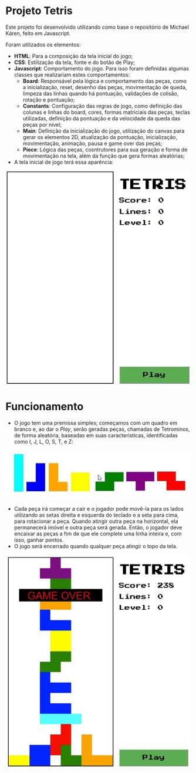 # Projeto Tetris

Este projeto foi desenvolvido utilizando como base o repositório de Michael Káren, feito em Javascript.

Foram utilizados os elementos:
- **HTML**: Para a composição da tela inicial do jogo;
- **CSS**: Estilização da tela, fonte e do botão de Play;
- **Javascript**: Comportamento do jogo. Para isso foram definidas algumas classes que realizariam estes comportamentos:
  - **Board**: Responsável pela lógica e comportamento das peças, como a inicialização, reset, desenho das peças, movimentação de queda, limpeza das linhas quando há pontuação, validações de colisão, rotação e pontuação;
  - **Constants**: Configuração das regras de jogo, como definição das colunas e linhas do board, cores, formas matriciais das peças, teclas utilizadas, definição da pontuação e da velocidade da queda das peças por nível;
  - **Main**: Definição da inicialização do jogo, utilização do canvas para gerar os elementos 2D, atualização da pontuação, inicialização, movimentação, animação, pausa  e game over das peças; 
  - **Piece**: Lógica das peças, cosntrutores para sua geração e forma de movimentação na tela, além da função que gera formas aleatórias;
- A tela inicial de jogo terá essa aparência:

![Main](https://github.com/lucasbriz/projeto-tetris/blob/main/assets/main.JPG)

# Funcionamento

- O jogo tem uma premissa simples; começamos com um quadro em branco e, ao dar o _Play_, serão geradas peças, chamadas de Tetrominos, de forma aleatória, baseadas em suas características, identificadas como I, J, L, O, S, T, e Z:

![Tetrominos](https://github.com/lucasbriz/projeto-tetris/blob/main/assets/tetrominos.JPG)

- Cada peça irá começar a cair e o jogador pode movê-la para os lados utilizando as setas direita e esquerda do teclado e a seta para cima, para rotacionar a peça. Quando atingir outra peça na horizontal, ela permanecerá imóvel e outra peça será gerada. Então, o jogador deve encaixar as peças a fim de que ele complete uma linha inteira e, com isso, ganhar pontos.
- O jogo será encerrado quando qualquer peça atingir o topo da tela.

![Game-Over](https://github.com/lucasbriz/projeto-tetris/blob/main/assets/game-over.JPG)
